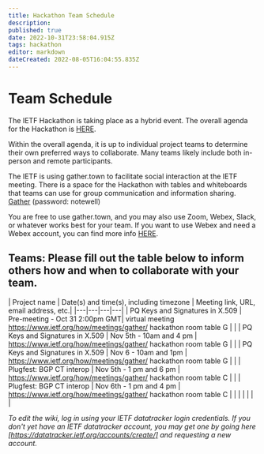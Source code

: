 ```yaml
---
title: Hackathon Team Schedule
description: 
published: true
date: 2022-10-31T23:58:04.915Z
tags: hackathon
editor: markdown
dateCreated: 2022-08-05T16:04:55.835Z
---
```


# Team Schedule

The IETF Hackathon is taking place as a hybrid event. The overall agenda for the Hackathon is [HERE](https://wiki.ietf.org/en/meeting/115/hackathon).

Within the overall agenda, it is up to individual project teams to determine their own preferred ways to collaborate. Many teams likely include both in-person and remote participants.

The IETF is using gather.town to facilitate social interaction at the IETF meeting. There is a space for the Hackathon with tables and whiteboards that teams can use for group communication and information sharing. [Gather](https://gather.town/app/L4fNNdm1NJa1sE2v/ietf)  (password: notewell)


You are free to use gather.town, and you may also use Zoom, Webex, Slack, or whatever works best for your team. If you want to use Webex and need a Webex account, you can find more info [HERE](https://wiki.ietf.org/en/meeting/115/hackathon#Webexsessionsforteams).

## Teams: Please fill out the table below to inform others how and when to collaborate with your team.

| Project name | Date(s) and time(s), including timezone | Meeting link, URL, email address, etc.|
|---|---|---|---|
|  PQ Keys and Signatures in X.509 |  Pre-meeting - Oct 31 2:00pm GMT|  virtual meeting https://www.ietf.org/how/meetings/gather/ hackathon room table G |   |
|  PQ Keys and Signatures in X.509   | Nov 5th - 10am and 4 pm  | https://www.ietf.org/how/meetings/gather/ hackathon room table G  |   |
| PQ Keys and Signatures in X.509  | Nov 6 - 10am and 1pm  |  https://www.ietf.org/how/meetings/gather/ hackathon room table G  |   |
| Plugfest: BGP CT interop   | Nov 5th - 1 pm and 6 pm  | https://www.ietf.org/how/meetings/gather/ hackathon room table C  |   |
| Plugfest: BGP CT interop   | Nov 6th - 1 pm and 4 pm  | https://www.ietf.org/how/meetings/gather/ hackathon room table C  |   |
|   |   |   |   |


*To edit the wiki, log in using your IETF datatracker login credentials. If you don't yet have an IETF datatracker account, you may get one by going here [https://datatracker.ietf.org/accounts/create/] and requesting a new account.*